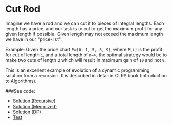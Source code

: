# Cut Rod

Imagine we have a rod and we can cut it to pieces of integral lengths. Each length has a
 price, and our task is to cut to get the maximum profit for any given length if possible.
 Given length may not exceed the maximum length we have in our "price-list".

Example:
 Given the price chart `P=[0, 1, 5, 8, 9]`, where `P[i]` is the profit for cut of length
 `i`, and a total length of `n=4`, the optimal strategy would be to make two cuts of
 length `2` which will result in maximum gain of `10` and not `9`.

This is an excellent example of evolution of a dynamic programming solution from a
 recursion. It is described in detail in CLRS book (Introduction to Algorithms).

###See code:
- [Solution (Recursive)](./__init__.py)
- [Solution (Memoized)](./__init__.py)
- [Solution (DP)](./__init__.py)
- [Test](./test.py)